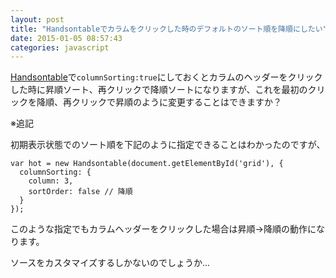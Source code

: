 ```yaml
---
layout: post
title: "Handsontableでカラムをクリックした時のデフォルトのソート順を降順にしたい"
date: 2015-01-05 08:57:43
categories: javascript
---
```

<p><a href="http://handsontable.com/demo/sorting.html" rel="nofollow">Handsontable</a>で<code>columnSorting:true</code>にしておくとカラムのヘッダーをクリックした時に昇順ソート、再クリックで降順ソートになりますが、これを最初のクリックを降順、再クリックで昇順のように変更することはできますか？</p>

<p>※追記</p>

<p>初期表示状態でのソート順を下記のように指定できることはわかったのですが、</p>

<pre><code>var hot = new Handsontable(document.getElementById('grid'), {
  columnSorting: {
    column: 3,
    sortOrder: false // 降順
  }
});
</code></pre>

<p>このような指定でもカラムヘッダーをクリックした場合は昇順→降順の動作になります。</p>

<p>ソースをカスタマイズするしかないのでしょうか…</p>
